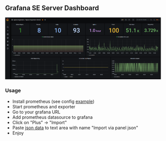 ## Grafana SE Server Dashboard
![](preview.png)

### Usage

* Install prometheus (see config [example](prometheus.yml.example))
* Start prometheus and exporter
* Go to your grafana URL
* Add prometheus datasource to grafana
* Click on "Plus" -> "Import"
* Paste [json data](dashboard.json) to text area with name "Import via panel json"
* Enjoy

